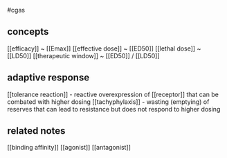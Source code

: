 #cgas 

## concepts
[[efficacy]] ~ [[Emax]]
[[effective dose]] ~ [[ED50]]
[[lethal dose]] ~ [[LD50]]
[[therapeutic window]] ~ [[ED50]] / [[LD50]]

## adaptive response
[[tolerance reaction]] - reactive overexpression of [[receptor]] that can be combated with higher dosing
[[tachyphylaxis]] - wasting (emptying) of reserves that can lead to resistance but does not respond to higher dosing

## related notes
[[binding affinity]]
[[agonist]]
[[antagonist]]
